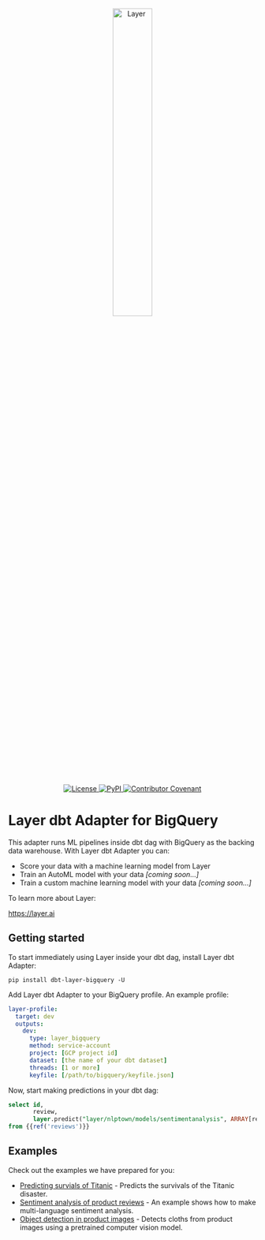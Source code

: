 <p align="center">
    <br>
    <a href="https://layer.ai">
          <img src="https://app.layer.ai/assets/layer_wordmark_black.png" width="40%"
alt="Layer"/>
    </a>
    <br>
</p>

<p align="center">
    <a href="https://github.com/layerai/dbt-adapters/blob/main/LICENSE">
        <img alt="License" src="https://img.shields.io/github/license/layerai/dbt-adapters.svg?color=blue">
    </a>
    <a href="https://pypi.python.org/pypi/dbt-layer-big
query">
        <img alt="PyPI" src="https://img.shields.io/pypi/v/layer.svg">
    </a>
    <a href="https://github.com/layerai/.github/blob/main/CODE_OF_CONDUCT.md">
        <img alt="Contributor Covenant" src="https://img.shields.io/badge/contributor%20covenant-v2.1%20adopted-blueviolet.svg">
    </a>
</p>

# Layer dbt Adapter for BigQuery

This adapter runs ML pipelines inside dbt dag with BigQuery as the backing data warehouse. With Layer dbt Adapter you can:

- Score your data with a machine learning model from Layer
- Train an AutoML model with your data _[coming soon...]_
- Train a custom machine learning model with your data _[coming soon...]_

To learn more about Layer:

https://layer.ai

## Getting started
To start immediately using Layer inside your dbt dag, install Layer dbt Adapter:
```shell
pip install dbt-layer-bigquery -U
```

Add Layer dbt Adapter to your BigQuery profile. An example profile:
```yaml
layer-profile:
  target: dev
  outputs:
    dev:
      type: layer_bigquery
      method: service-account
      project: [GCP project id]
      dataset: [the name of your dbt dataset]
      threads: [1 or more]
      keyfile: [/path/to/bigquery/keyfile.json]
```

Now, start making predictions in your dbt dag:

```sql
select id,
       review,
       layer.predict("layer/nlptown/models/sentimentanalysis", ARRAY[review])
from {{ref('reviews')}}
```

## Examples
Check out the examples we have prepared for you:

- [Predicting survials of Titanic](https://github.com/layerai/examples-dbt/tree/main/titanic) - Predicts the survivals of the Titanic disaster.
- [Sentiment analysis of product reviews](https://github.com/layerai/examples-dbt/tree/main/sentiment_analysis) - An example shows how to make multi-language sentiment analysis.
- [Object detection in product images](https://github.com/layerai/examples-dbt/tree/main/cloth_detector) - Detects cloths from product images using a pretrained computer vision model.